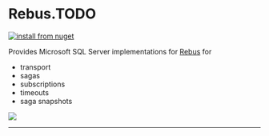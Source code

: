# Rebus.TODO

[![install from nuget](https://img.shields.io/nuget/v/Rebus.SqlServer.svg?style=flat-square)](https://www.nuget.org/packages/Rebus.SqlServer)

Provides Microsoft SQL Server implementations for [Rebus](https://github.com/rebus-org/Rebus) for

* transport
* sagas
* subscriptions
* timeouts
* saga snapshots

![](https://raw.githubusercontent.com/rebus-org/Rebus/master/artwork/little_rebusbus2_copy-200x200.png)

---


